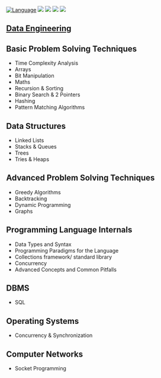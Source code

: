 [![Language](https://img.shields.io/badge/python-3.8-blue.svg)](https://www.python.org)
![](https://img.shields.io/github/issues/akashsonowal/ml-engineering-foundations?style=plastic)
![](https://img.shields.io/github/forks/akashsonowal/ml-engineering-foundations)
![](https://img.shields.io/github/stars/akashsonowal/ml-engineering-foundations)
![](https://img.shields.io/github/license/akashsonowal/ml-engineering-foundations)

## [Data Engineering](https://github.com/akashsonowal/ml-engineering-foundations/tree/main/data_engineering)


## Basic Problem Solving Techniques
- Time Complexity Analysis
- Arrays
- Bit Manipulation
- Maths
- Recursion & Sorting
- Binary Search & 2 Pointers
- Hashing
- Pattern Matching Algorithms

## Data Structures
- Linked Lists
- Stacks & Queues
- Trees
- Tries & Heaps

## Advanced Problem Solving Techniques
- Greedy Algorithms
- Backtracking
- Dynamic Programming
- Graphs

## Programming Language Internals
- Data Types and Syntax
- Programming Paradigms for the Language
- Collections framework/ standard library
- Concurrency
- Advanced Concepts and Common Pitfalls

## DBMS
- SQL

## Operating Systems
- Concurrency & Synchronization

## Computer Networks
- Socket Programming
